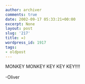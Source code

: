 ```yaml
---
author: archiver
comments: true
date: 2002-09-17 05:33:21+00:00
excerpt: None
layout: post
slug: '217'
title: =)
wordpress_id: 1917
tags:
- oldpost
---
```


MONKEY MONKEY KEY KEY KEY!!!!<br /><br />-Oliver
